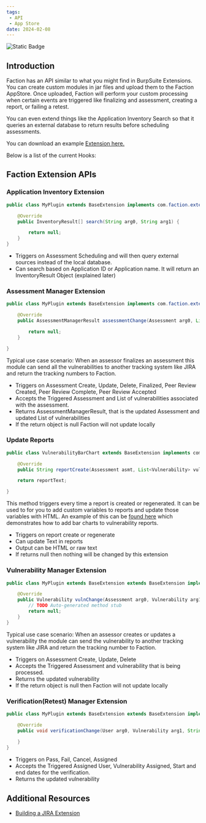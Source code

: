 ```yaml
---
tags: 
 - API
 - App Store
date: 2024-02-08
---
```

<img alt="Static Badge" src="https://img.shields.io/badge/Since-1.2-blue?style=flat">

## Introduction
Faction has an API similar to what you might find in BurpSuite Extensions. You can create custom modules in jar files and upload them to the Faction AppStore. Once uploaded, Faction will perform your custom processing when certain events are triggered like finalizing and assessment, creating a report, or failing a retest. 

You can even extend things like the Application Inventory Search so that it queries an external database to return results before scheduling assessments.


You can download an example [Extension here.](https://github.com/factionsecurity/Faction-Jira-Extension)

Below is a list of the current Hooks:

## Faction Extension APIs
### Application Inventory Extension
```java
public class MyPlugin extends BaseExtension implements com.faction.extender.ApplicationInventory{

	@Override
	public InventoryResult[] search(String arg0, String arg1) {

		return null;
	}
}
```
- Triggers on Assessment Scheduling and will then query external sources instead of the local database.
- Can search based on Application ID or Application name. It will return an InventoryResult Object (explained later)

### Assessment Manager Extension
```java
public class MyPlugin extends BaseExtension implements com.faction.extender.AssessmentManager{

	@Override
	public AssessmentManagerResult assessmentChange(Assessment arg0, List<Vulnerability> arg1, Operation arg2) {

		return null;
	}

}
```
Typical use case scenario: When an assessor finalizes an assessment this module can send all the vulnerabilities to another tracking system like JIRA and return the tracking numbers to Faction.

- Triggers on Assessment Create, Update, Delete, Finalized, Peer Review Created, Peer Review Complete, Peer Review Accepted
- Accepts the Triggered Assessment and List of vulnerabilities associated with the assessment.
- Returns AssessmentManagerResult, that is the updated Assessment and updated List of vulnerabilities
- If the return object is null Faction will not update locally

### Update Reports
```java
public class VulnerabilityBarChart extends BaseExtension implements com.faction.extender.ReportManager {

	@Override
	public String reportCreate(Assessment asmt, List<Vulnerability> vulns, String reportText) {

	return reportText;

}
```
This method triggers every time a report is created or regenerated. It can be used to for you to add custom variables to reports and update those variables with HTML. An example of this can be [found here](https://github.com/factionsecurity/Faction-Vulnerability-Bar-Chart) which demonstrates how to add bar charts to vulnerability reports. 

- Triggers on report create or regenerate
- Can update Text in reports
- Output can be HTML or raw text
- If returns null then nothing will be changed by this extension

### Vulnerability Manager Extension
```java
public class MyPlugin extends BaseExtension extends BaseExtension implements com.faction.extender.VulnerabilityManager{

	@Override
	public Vulnerability vulnChange(Assessment arg0, Vulnerability arg1, Operation arg2) {
		// TODO Auto-generated method stub
		return null;
	}
}
```
Typical use case scenario: When an assessor creates or updates a vulnerability the module can send the vulnerability to another tracking system like JIRA and return the tracking number to Faction.

- Triggers on Assessment Create, Update, Delete
- Accepts the Triggered Assessment and vulnerability that is being processed.
- Returns the updated vulnerability
- If the return object is null then Faction will not update locally

### Verification(Retest) Manager Extension
```java
public class MyPlugin extends BaseExtension extends BaseExtension implements com.faction.extender.VerificationManager{

	@Override
	public void verificationChange(User arg0, Vulnerability arg1, String arg2, Date arg3, Date arg4, Operation arg5) {
		
	}
}
```

- Triggers on Pass, Fail, Cancel, Assigned
- Accepts the Triggered Assigned User, Vulnerability Assigned, Start and end dates for the verification.
- Returns the updated vulnerability

## Additional Resources
- [Building a JIRA Extension](/APIS/JIRA%20App%20Integration%20Example/)